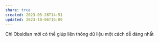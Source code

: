 ```yaml
---
share: true
created: 2023-05-26T14:51
updated: 2023-10-06T16:09
---
```

Chỉ Obsidian mới có thể giúp liên thông dữ liệu một cách dễ dàng nhất
